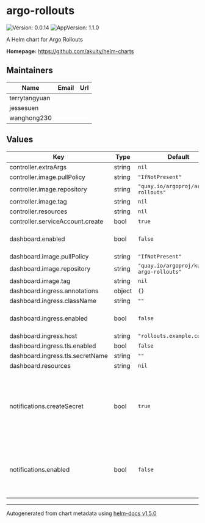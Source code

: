# argo-rollouts

![Version: 0.0.14](https://img.shields.io/badge/Version-0.0.14-informational?style=flat-square) ![AppVersion: 1.1.0](https://img.shields.io/badge/AppVersion-1.1.0-informational?style=flat-square)

A Helm chart for Argo Rollouts

**Homepage:** <https://github.com/akuity/helm-charts>

## Maintainers

| Name | Email | Url |
| ---- | ------ | --- |
| terrytangyuan |  |  |
| jessesuen |  |  |
| wanghong230 |  |  |

## Values

| Key | Type | Default | Description |
|-----|------|---------|-------------|
| controller.extraArgs | string | `nil` |  |
| controller.image.pullPolicy | string | `"IfNotPresent"` |  |
| controller.image.repository | string | `"quay.io/argoproj/argo-rollouts"` |  |
| controller.image.tag | string | `nil` |  |
| controller.resources | string | `nil` |  |
| controller.serviceAccount.create | bool | `true` |  |
| dashboard.enabled | bool | `false` | Enables the rollout dashboard |
| dashboard.image.pullPolicy | string | `"IfNotPresent"` |  |
| dashboard.image.repository | string | `"quay.io/argoproj/kubectl-argo-rollouts"` |  |
| dashboard.image.tag | string | `nil` |  |
| dashboard.ingress.annotations | object | `{}` |  |
| dashboard.ingress.className | string | `""` |  |
| dashboard.ingress.enabled | bool | `false` | Enable creation of Ingress object |
| dashboard.ingress.host | string | `"rollouts.example.com"` |  |
| dashboard.ingress.tls.enabled | bool | `false` |  |
| dashboard.ingress.tls.secretName | string | `""` |  |
| dashboard.resources | string | `nil` |  |
| notifications.createSecret | bool | `true` | Creates the notification Secret. Disable this if you create the secret in another way (e.g. SealedSecret) |
| notifications.enabled | bool | `false` | Includes the notifications ConfigMap with predefined notification templates |

----------------------------------------------
Autogenerated from chart metadata using [helm-docs v1.5.0](https://github.com/norwoodj/helm-docs/releases/v1.5.0)

